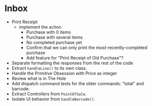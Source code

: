 # Inbox

- Print Receipt
  - implement the action
    - Purchase with 0 items
    - Purchase with several items
    - No completed purchase yet
    - Confirm that we can only print the most-recently-completed purchase
    - Add feature for "Print Receipt of Old Purchase"?
- Separate formatting the responses from the rest of the code
- Extract `handleLine()` to its own class.
- Handle the Primitive Obsession with Price as integer
- Review what is in The Hole
- Add dispatch command tests for the older commands: "total" and barcode.
- Extract Controllers from `PointOfSale`.
- Isolate UI behavior from `handleBarcode()`.
